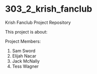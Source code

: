 # 303_2_krish_fanclub
Krish Fanclub Project Repository

This project is about:

Project Members:
1. Sam Sword
2. Elijah Nacar
3. Jack  McNally
4. Tess Wagner
